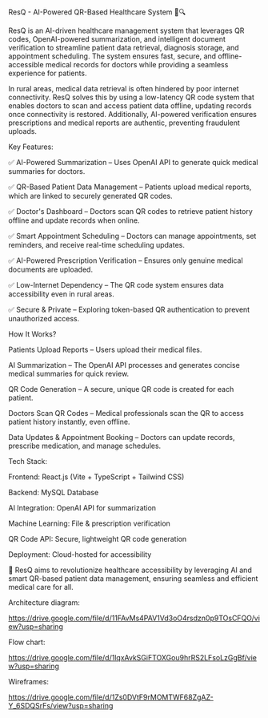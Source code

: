 ResQ - AI-Powered QR-Based Healthcare System 🏥🔍

ResQ is an AI-driven healthcare management system that leverages QR codes, OpenAI-powered summarization, and intelligent document verification to streamline patient data retrieval, diagnosis storage, and appointment scheduling. The system ensures fast, secure, and offline-accessible medical records for doctors while providing a seamless experience for patients.

In rural areas, medical data retrieval is often hindered by poor internet connectivity. ResQ solves this by using a low-latency QR code system that enables doctors to scan and access patient data offline, updating records once connectivity is restored. Additionally, AI-powered verification ensures prescriptions and medical reports are authentic, preventing fraudulent uploads.

Key Features:

✅ AI-Powered Summarization – Uses OpenAI API to generate quick medical summaries for doctors.

✅ QR-Based Patient Data Management – Patients upload medical reports, which are linked to securely generated QR codes.

✅ Doctor's Dashboard – Doctors scan QR codes to retrieve patient history offline and update records when online.

✅ Smart Appointment Scheduling – Doctors can manage appointments, set reminders, and receive real-time scheduling updates.

✅ AI-Powered Prescription Verification – Ensures only genuine medical documents are uploaded.

✅ Low-Internet Dependency – The QR code system ensures data accessibility even in rural areas.

✅ Secure & Private – Exploring token-based QR authentication to prevent unauthorized access.

How It Works?

Patients Upload Reports – Users upload their medical files.

AI Summarization – The OpenAI API processes and generates concise medical summaries for quick review.

QR Code Generation – A secure, unique QR code is created for each patient.

Doctors Scan QR Codes – Medical professionals scan the QR to access patient history instantly, even offline.

Data Updates & Appointment Booking – Doctors can update records, prescribe medication, and manage schedules.

Tech Stack:

Frontend: React.js (Vite + TypeScript + Tailwind CSS)

Backend: MySQL Database

AI Integration: OpenAI API for summarization

Machine Learning: File & prescription verification

QR Code API: Secure, lightweight QR code generation

Deployment: Cloud-hosted for accessibility

🚀 ResQ aims to revolutionize healthcare accessibility by leveraging AI and smart QR-based patient data management, ensuring seamless and efficient medical care for all.


Architecture diagram:

https://drive.google.com/file/d/11FAvMs4PAV1Vd3oO4rsdzn0p9TOsCFQO/view?usp=sharing

Flow chart:

https://drive.google.com/file/d/1lqxAvkSGiFTOXGou9hrRS2LFsoLzGgBf/view?usp=sharing

Wireframes:

https://drive.google.com/file/d/1Zs0DVtF9rMOMTWF68ZgAZ-Y_6SDQSrFs/view?usp=sharing
